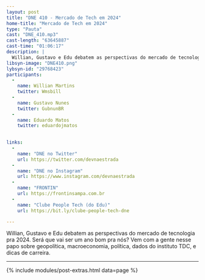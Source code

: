 ```yaml
---
layout: post
title: "DNE 410 - Mercado de Tech em 2024"
home-title: "Mercado de Tech em 2024"
type: "Pauta"
cast: "DNE_410.mp3"
cast-length: "63645887"
cast-time: "01:06:17"
description: |
  Willian, Gustavo e Edu debatem as perspectivas do mercado de tecnologia pra 2024. Será que vai ser um ano bom pra nós? Vem com a gente nesse papo sobre geopolítica, macroeconomia, política, dados do instituto TDC, e dicas de carreira.
libsyn-image: "DNE410.png"
lybsyn-id: "29768423"
participants:
  -
    name: Willian Martins
    twitter: Wmsbill
  -
    name: Gustavo Nunes
    twitter: GubnunBR
  -
    name: Eduardo Matos
    twitter: eduardojmatos

    
links:
  -
    name: "DNE no Twitter"
    url: https://twitter.com/devnaestrada
  -
    name: "DNE no Instagram"
    url: https://www.instagram.com/devnaestrada
  -
    name: "FRONTIN"
    url: https://frontinsampa.com.br
  -
    name: "Clube People Tech (do Edu)"
    url: https://bit.ly/clube-people-tech-dne

---
```


Willian, Gustavo e Edu debatem as perspectivas do mercado de tecnologia pra 2024. Será que vai ser um ano bom pra nós? Vem com a gente nesse papo sobre geopolítica, macroeconomia, política, dados do instituto TDC, e dicas de carreira.

---

{% include modules/post-extras.html data=page %}
